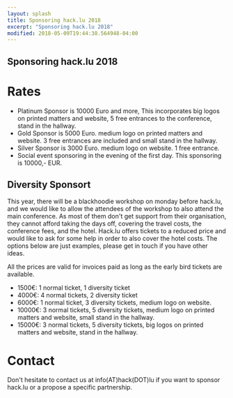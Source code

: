 ```yaml
---
layout: splash
title: Sponsoring hack.lu 2018
excerpt: "Sponsoring hack.lu 2018"
modified: 2018-05-09T19:44:38.564948-04:00
---
```



Sponsoring hack.lu 2018
-----------------------

Rates
=====

- Platinum Sponsor is 10000 Euro and more, This incorporates big logos on printed matters and website, 5 free entrances to the conference, stand in the hallway.
- Gold Sponsor is 5000 Euro. medium logo on printed matters and website.  3 free entrances are included and small stand in the hallway.
- Silver Sponsor is 3000 Euro. medium logo on website. 1 free entrance.
- Social event sponsoring in the evening of the first day. This sponsoring is 10000,- EUR.

Diversity Sponsort
------------------

This year, there will be a blackhoodie workshop on monday before hack.lu, and we would like to allow the attendees of the workshop to also attend the main conference. As most of them don't get support from their organisation, they cannot afford taking the days off, covering the travel costs, the conference fees, and the hotel.
Hack.lu offers tickets to a reduced price and would like to ask for some help in order to also cover the hotel costs. 
The options below are just examples, please get in touch if you have other ideas.

All the prices are valid for invoices paid as long as the early bird tickets are available.

- 1500€: 1 normal ticket, 1 diversity ticket
- 4000€: 4 normal tickets, 2 diversity ticket
- 6000€: 1 normal ticket, 3 diversity tickets, medium logo on website.
- 10000€: 3 normal tickets, 5 diversity tickets, medium logo on printed matters and website, small stand in the hallway.
- 15000€: 3 normal tickets, 5 diversity tickets, big logos on printed matters and website, stand in the hallway.

Contact
=======

Don't hesitate to contact us at info(AT)hack(DOT)lu if you want to sponsor hack.lu or a propose a specific partnership.

